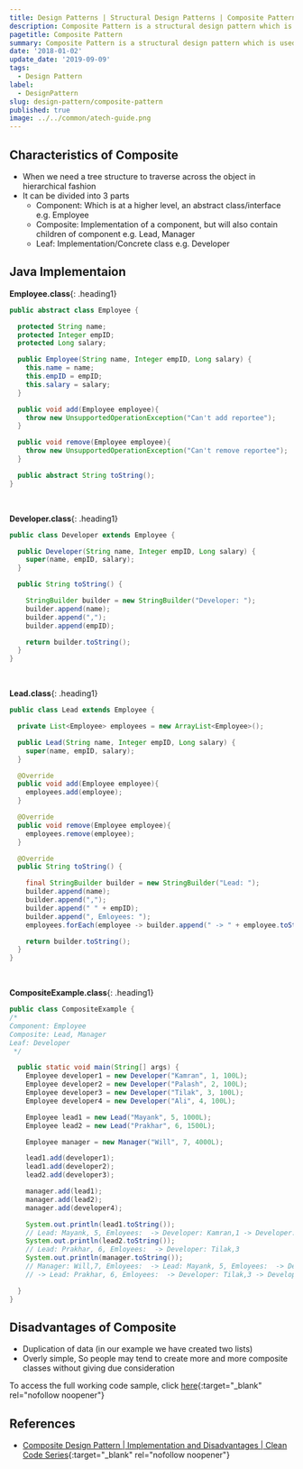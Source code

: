 ```yaml
---
title: Design Patterns | Structural Design Patterns | Composite Pattern
description: Composite Pattern is a structural design pattern which is used when we need a tree structure to traverse across the object in hierarchical fashion.
pagetitle: Composite Pattern
summary: Composite Pattern is a structural design pattern which is used when we need a tree structure to traverse across the object in hierarchical fashion.
date: '2018-01-02'
update_date: '2019-09-09'
tags:
  - Design Pattern
label:
  - DesignPattern
slug: design-pattern/composite-pattern
published: true
image: ../../common/atech-guide.png
---
```


## Characteristics of Composite
- When we need a tree structure to traverse across the object in hierarchical fashion
- It can be divided into 3 parts
  - Component: Which is at a higher level, an abstract class/interface e.g. Employee
  - Composite: Implementation of a component, but will also contain children of component e.g. Lead, Manager
  - Leaf: Implementation/Concrete class e.g. Developer

## Java Implementaion

**Employee.class**{: .heading1}  

```java
public abstract class Employee {

  protected String name;
  protected Integer empID;
  protected Long salary;

  public Employee(String name, Integer empID, Long salary) {
    this.name = name;
    this.empID = empID;
    this.salary = salary;
  }

  public void add(Employee employee){
    throw new UnsupportedOperationException("Can't add reportee");
  }

  public void remove(Employee employee){
    throw new UnsupportedOperationException("Can't remove reportee");
  }

  public abstract String toString();
}

```

<br/>

**Developer.class**{: .heading1}  

```java
public class Developer extends Employee {

  public Developer(String name, Integer empID, Long salary) {
    super(name, empID, salary);
  }

  public String toString() {

    StringBuilder builder = new StringBuilder("Developer: ");
    builder.append(name);
    builder.append(",");
    builder.append(empID);

    return builder.toString();
  }
}

```

<br/>

**Lead.class**{: .heading1}  

```java
public class Lead extends Employee {

  private List<Employee> employees = new ArrayList<Employee>();

  public Lead(String name, Integer empID, Long salary) {
    super(name, empID, salary);
  }

  @Override
  public void add(Employee employee){
    employees.add(employee);
  }

  @Override
  public void remove(Employee employee){
    employees.remove(employee);
  }

  @Override
  public String toString() {

    final StringBuilder builder = new StringBuilder("Lead: ");
    builder.append(name);
    builder.append(",");
    builder.append(" " + empID);
    builder.append(", Emloyees: ");
    employees.forEach(employee -> builder.append(" -> " + employee.toString()));

    return builder.toString();
  }
}
```

<br/>

**CompositeExample.class**{: .heading1}  

```java
public class CompositeExample {
/*
Component: Employee
Composite: Lead, Manager
Leaf: Developer
 */

  public static void main(String[] args) {
    Employee developer1 = new Developer("Kamran", 1, 100L);
    Employee developer2 = new Developer("Palash", 2, 100L);
    Employee developer3 = new Developer("Tilak", 3, 100L);
    Employee developer4 = new Developer("Ali", 4, 100L);

    Employee lead1 = new Lead("Mayank", 5, 1000L);
    Employee lead2 = new Lead("Prakhar", 6, 1500L);

    Employee manager = new Manager("Will", 7, 4000L);

    lead1.add(developer1);
    lead1.add(developer2);
    lead2.add(developer3);

    manager.add(lead1);
    manager.add(lead2);
    manager.add(developer4);

    System.out.println(lead1.toString());
    // Lead: Mayank, 5, Emloyees:  -> Developer: Kamran,1 -> Developer: Palash,2
    System.out.println(lead2.toString());
    // Lead: Prakhar, 6, Emloyees:  -> Developer: Tilak,3
    System.out.println(manager.toString());
    // Manager: Will,7, Emloyees:  -> Lead: Mayank, 5, Emloyees:  -> Developer: Kamran,1 -> Developer: Palash,2
    // -> Lead: Prakhar, 6, Emloyees:  -> Developer: Tilak,3 -> Developer: Ali,4

  }
}
```

## Disadvantages of Composite
- Duplication of data (in our example we have created two lists)
- Overly simple, So people may tend to create more and more composite classes without giving due consideration

To access the full working code sample, click [here](https://github.com/atechguide/designpattern-blog/tree/master/structural/src/main/java/composite "Composite"){:target="_blank" rel="nofollow noopener"}

## References
- [Composite Design Pattern | Implementation and Disadvantages | Clean Code Series](https://www.youtube.com/watch?v=3wmXiuZFReU){:target="_blank" rel="nofollow noopener"}
